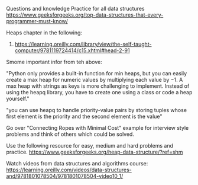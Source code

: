 Questions and knowledge
Practice for all data structures
https://www.geeksforgeeks.org/top-data-structures-that-every-programmer-must-know/

Heaps chapter in the following:

1. https://learning.oreilly.com/library/view/the-self-taught-computer/9781119724414/c15.xhtml#head-2-91

Smome important infor from teh above:

"Python only provides a built-in function for min heaps, but you can easily create a max heap for numeric values by 
multiplying each value by −1. A max heap with strings as keys is more challenging to implement. Instead of using the 
heapq library, you have to create one using a class or code a heap yourself."

"you can use heapq to handle priority-value pairs by storing tuples whose first element is the priority and the 
second element is the value"

Go over "Connecting Ropes with Minimal Cost" example for interview style problems and think of others 
which could be solved.

Use the following resource for easy, medium and hard problems and practice.
https://www.geeksforgeeks.org/heap-data-structure/?ref=shm

Watch videos from data structures and algorithms course:
https://learning.oreilly.com/videos/data-structures-and/9781801078504/9781801078504-video10_1/